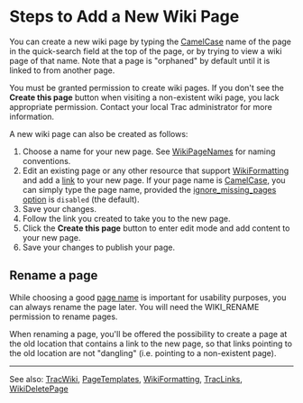 # Steps to Add a New Wiki Page


You can create a new wiki page by typing the [CamelCase](camel-case) name of the page in the quick-search field at the top of the page, or by trying to view a wiki page of that name. Note that a page is "orphaned" by default until it is linked to from another page. 


You must be granted permission to create wiki pages. If you don't see the **Create this page** button when visiting a non-existent wiki page, you lack appropriate permission. Contact your local Trac administrator for more information.


A new wiki page can also be created as follows:

1. Choose a name for your new page. See [WikiPageNames](wiki-page-names) for naming conventions.
1. Edit an existing page or any other resource that support [WikiFormatting](wiki-formatting) and add a [link](trac-links) to your new page. If your page name is [CamelCase](camel-case), you can simply type the page name, provided the [ignore_missing_pages option](trac-ini#) is `disabled` (the default).
1. Save your changes.
1. Follow the link you created to take you to the new page.
1. Click the **Create this page** button to enter edit mode and add content to your new page.
1. Save your changes to publish your page.

## Rename a page


While choosing a good [page name](wiki-page-names) is important for usability purposes, you can always rename the page later. You will need the WIKI_RENAME permission to rename pages.


When renaming a page, you'll be offered the possibility to create a page at the old location that contains a link to the new page, so that links pointing to the old location are not "dangling" (i.e. pointing to a non-existent page).

---


See also: [TracWiki](trac-wiki), [PageTemplates](page-templates), [WikiFormatting](wiki-formatting), [TracLinks](trac-links), [WikiDeletePage](wiki-delete-page)